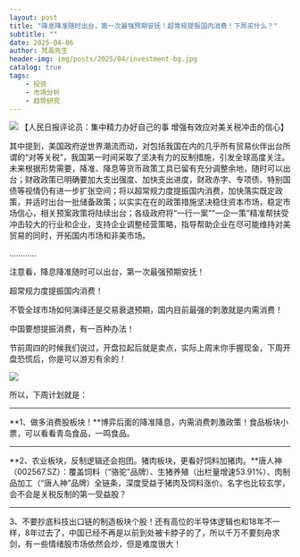```yaml
---
layout: post
title: "降息降准随时出台，第一次最强预期安抚！超常规提振国内消费！下周买什么？"
subtitle: ""
date: 2025-04-06
author: 梵高先生
header-img: img/posts/2025/04/investment-bg.jpg
catalog: true
tags:
    - 投资
    - 市场分析
    - 趋势研究
---
```


![](https://mmbiz.qpic.cn/sz_mmbiz_jpg/https://mmbiz.qpic.cn/sz_mmbiz_jpg/ViaIfpMVXKTQMnuLp5WZKDfaMuNhYeNzOsaHBbZStWnlxpl6axf4gbNSaRUQ4uUmgRoFJcsEYvYf00LO49TvGyw/640?wx_fmt=jpeg)
【人民日报评论员：集中精力办好自己的事 增强有效应对美关税冲击的信心】

其中提到，美国政府逆世界潮流而动，对包括我国在内的几乎所有贸易伙伴出台所谓的“对等关税”，我国第一时间采取了坚决有力的反制措施，引发全球高度关注。未来根据形势需要，降准、降息等货币政策工具已留有充分调整余地，随时可以出台；财政政策已明确要加大支出强度、加快支出进度，财政赤字、专项债、特别国债等视情仍有进一步扩张空间；将以超常规力度提振国内消费，加快落实既定政策，并适时出台一批储备政策；以实实在在的政策措施坚决稳住资本市场，稳定市场信心，相关预案政策将陆续出台；各级政府将“一行一案”“一企一策”精准帮扶受冲击较大的行业和企业，支持企业调整经营策略，指导帮助企业在尽可能维持对美贸易的同时，开拓国内市场和非美市场。

…………

注意看，降息降准随时可以出台，第一次最强预期安抚！

超常规力度提振国内消费！

不管全球市场如何演绎还是交易衰退预期，国内目前最强的刺激就是内需消费！

中国要想提振消费，有一百种办法！

节前周四的时候我们说过，开盘拉起后就是卖点，实际上周末你手握现金，下周开盘恐慌后，你是可以游刃有余的！

![](https://mmbiz.qpic.cn/sz_mmbiz_jpg/https://mmbiz.qpic.cn/sz_mmbiz_jpg/ViaIfpMVXKTQMnuLp5WZKDfaMuNhYeNzOjgf6SKqXTcTc1sHmQjqGLVu8tv0WDicEIxsASSlg7BM3cnsibVUM3XyA/640?wx_fmt=jpeg)

所以，下周计划就是：

****

**1、做多消费股板块！**博弈后面的降准降息，内需消费刺激政策！食品板块小票，可以看看青岛食品，一鸣食品。

****

**2、农业板块，反制逻辑还会抱团。猪肉板块，更看好饲料加猪肉。**唐人神（002567.SZ）：覆盖饲料（“骆驼”品牌）、生猪养殖（出栏量增速53.91%）、肉制品加工（“唐人神”品牌）全链条，深度受益于猪肉及饲料涨价。名字也比较玄学，会不会是关税反制的第一受益股？

****

3、不要抄底科技出口链的制造板块个股！还有高位的半导体逻辑也和18年不一样，8年过去了，中国已经不再是以前到处被卡脖子的了，所以千万不要刻舟求剑，有一些情绪股市场依然会炒，但是难度很大！